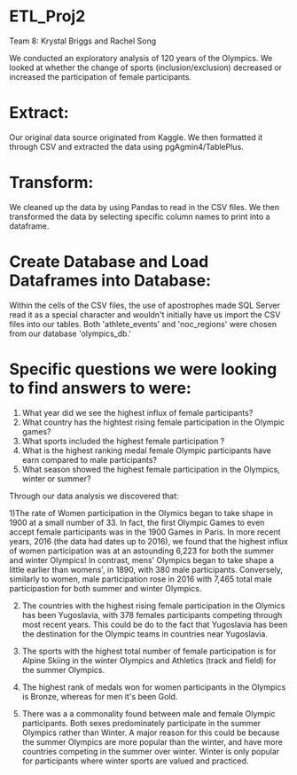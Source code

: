 # ETL_Proj2

Team 8: Krystal Briggs and Rachel Song

We conducted an exploratory analysis of 120 years of the Olympics. We looked at whether the change of sports (inclusion/exclusion) decreased or increased the participation of female participants. 

# Extract: 
Our original data source originated from Kaggle. We then formatted it through CSV and extracted the data using pgAgmin4/TablePlus.

# Transform: 
We cleaned up the data by using Pandas to read in the CSV files. We then transformed the data by selecting specific column names to print into a dataframe.

# Create Database and Load Dataframes into Database: 
Within the cells of the CSV files, the use of apostrophes made SQL Server read it as a special character and wouldn't initially have us import the CSV files into our tables. Both 'athlete_events' and 'noc_regions' were chosen from our database 'olympics_db.'

# Specific questions we were looking to find answers to were: 

1) What year did we see the highest influx of female participants?
2) What country has the hightest rising female participation in the Olympic games?
3) What sports included the highest female participation ? 
4) What is the highest ranking medal female Olympic participants have earn compared to male participants? 
5) What season showed the highest female participation in the Olympics, winter or summer? 

Through our data analysis we discovered that:

 1)The rate of Women participation in the Olymics began to take shape in 1900 at a small number of 33. In fact, the first Olympic Games to even accept female participants was in the 1900 Games in Paris. In more recent years, 2016 (the data had dates up to 2016), we found that the highest influx of women participation was at an astounding 6,223 for both the summer and winter Olympics! In contrast, mens' Olympics began to take shape a little earlier than womens', in 1890, with 380 male participants. Conversely, similarly to women, male participation rose in 2016 with 7,465 total male participastion for both summer and winter Olympics. 

2) The countries with the highest rising female participation in the Olymics has been Yugoslavia, with 378 females participants competing through most recent years. This could be do to the fact that Yugoslavia has been the destination for the Olympic teams in countries near Yugoslavia.  

3) The sports with the highest total number of female participation is for Alpine Skiing in the winter Olympics and Athletics (track and field) for the summer Olympics.

4) The highest rank of medals won for women participants in the Olympics is Bronze, whereas for men it's been Gold. 

5) There was a a commonality found between male and female Olympic participants. Both sexes predominately participate in the summer Olympics rather than Winter. A major reason for this could be because the summer Olympics are more popular than the winter, and have more countries competing in the summer over winter. Winter is only popular for participants where winter sports are valued and practiced. 
